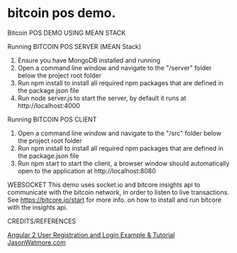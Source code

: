 # bitcoin pos demo.

Bitcoin POS DEMO USING MEAN STACK

Running BITCOIN POS SERVER (MEAN Stack)

1. Ensure you have MongoDB installed and running
2. Open a command line window and navigate to the "/server" folder below the project root folder
3. Run npm install to install all required npm packages that are defined in the package.json file
4. Run node server.js to start the server, by default it runs at http://localhost:4000

Running BITCOIN POS CLIENT
1. Open a command line window and navigate to the "/src" folder below the project root folder
2. Run npm install to install all required npm packages that are defined in the package.json file
3. Run npm start to start the client, a browser window should automatically open to the application at http://localhost:8080

WEBSOCKET
This demo uses socket.io and bitcore insights api to communicate with the bitcoin network, in order to listen to live transactions.
See https://bitcore.io/start for more info. on how to install and run bitcore with the insights api.

CREDITS/REFERENCES
<div class="text-center">
        <a href="http://jasonwatmore.com/post/2016/09/29/angular-2-user-registration-and-login-example-tutorial" target="_top">Angular 2 User Registration and Login Example & Tutorial</a>
        <a href="http://jasonwatmore.com" target="_top">JasonWatmore.com</a>
</div>
